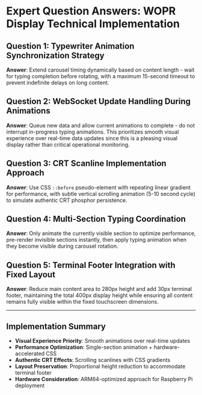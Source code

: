 # Expert Question Answers: WOPR Display Technical Implementation

## Question 1: Typewriter Animation Synchronization Strategy
**Answer**: Extend carousel timing dynamically based on content length - wait for typing completion before rotating, with a maximum 15-second timeout to prevent indefinite delays on long content.

## Question 2: WebSocket Update Handling During Animations  
**Answer**: Queue new data and allow current animations to complete - do not interrupt in-progress typing animations. This prioritizes smooth visual experience over real-time data updates since this is a pleasing visual display rather than critical operational monitoring.

## Question 3: CRT Scanline Implementation Approach
**Answer**: Use CSS `::before` pseudo-element with repeating linear gradient for performance, with subtle vertical scrolling animation (5-10 second cycle) to simulate authentic CRT phosphor persistence.

## Question 4: Multi-Section Typing Coordination
**Answer**: Only animate the currently visible section to optimize performance, pre-render invisible sections instantly, then apply typing animation when they become visible during carousel rotation.

## Question 5: Terminal Footer Integration with Fixed Layout
**Answer**: Reduce main content area to 280px height and add 30px terminal footer, maintaining the total 400px display height while ensuring all content remains fully visible within the fixed touchscreen dimensions.

---

## Implementation Summary
- **Visual Experience Priority**: Smooth animations over real-time updates
- **Performance Optimization**: Single-section animation + hardware-accelerated CSS
- **Authentic CRT Effects**: Scrolling scanlines with CSS gradients
- **Layout Preservation**: Proportional height reduction to accommodate terminal footer
- **Hardware Consideration**: ARM64-optimized approach for Raspberry Pi deployment